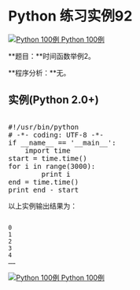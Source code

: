 Python 练习实例92
=============

 [![Python 100例](../images/up.gif)
 Python 100例](python-100-examples.html)


 **题目：**时间函数举例2。

 **程序分析：**无。

  实例(Python 2.0+)
---------------

 <pre>

#!/usr/bin/python
# -*- coding: UTF-8 -*-
if __name__ == '__main__':
    import time
start = time.time()
for i in range(3000):
        print i
end = time.time()
print end - start
</pre>

  以上实例输出结果为：

 
```

0
1
2
3
4
……

```

 [![Python 100例](../images/up.gif)
 Python 100例](python-100-examples.html)